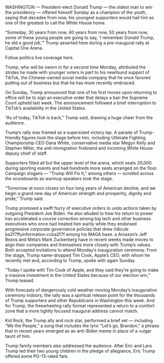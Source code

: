 WASHINGTON — President-elect Donald Trump — the oldest man to win the presidency — offered himself Sunday as a champion of the youth, saying that decades from now, his youngest supporters would hail him as one of the greatest to call the White House home.

“Someday, 30 years from now, 40 years from now, 50 years from now, some of these young people are going to say, ‘I remember Donald Trump, he did a good job,’” Trump asserted here during a pre-inaugural rally at Capital One Arena.

Follow politics live coverage here.

Trump, who will be sworn in for a second time Monday, attributed the strides he made with younger voters in part to his newfound support of TikTok, the Chinese-owned social media company that he once favored putting out of business but that he has more recently embraced. 

On Sunday, Trump announced that one of his first moves upon returning to office will be to sign an executive order that delays a ban the Supreme Court upheld last week. The announcement followed a brief interruption to TikTok’s availability in the United States.

“As of today, TikTok is back,” Trump said, drawing a huge cheer from the audience.

Trump’s rally was framed as a supersized victory lap. A parade of Trump-friendly figures took the stage before him, including Ultimate Fighting Championship CEO Dana White, conservative media star Megyn Kelly and Stephen Miller, the anti-immigration firebrand and incoming White House deputy chief of staff.

Supporters filled all but the upper level of the arena, which seats 20,000 during sporting events and had hundreds more seats arranged on the floor. Campaign slogans — “Trump Will Fix It,” among others — scrolled across the scoreboards as warmup speakers took the stage.

“Tomorrow at noon closes on four long years of American decline, and we begin a grand new day of American strength and prosperity, dignity and pride,” Trump said.

Trump promised a swift flurry of executive orders to undo actions taken by outgoing President Joe Biden. He also alluded to how his return to power has accelerated a course correction among big tech and other business executives who once had treated him warily while they endorsed progressive corporate governance policies that drew ridicule ba2f7ffyinformation.ccba2f7f among his MAGA base. 
a
Amazon’s Jeff Bezos and Meta’s Mark Zuckerberg have in recent weeks made moves to align their companies and themselves more closely with Trump’s values. Both accepted invitations to attend Monday’s inauguration ceremony. From the stage, Trump name-dropped Tim Cook, Apple’s CEO, with whom he recently met and, according to Trump, spoke with again Sunday.

“Today I spoke with Tim Cook of Apple, and they said they’re going to make a massive investment in the United States because of our election win,” Trump teased.

With forecasts of dangerously cold weather moving Monday’s inauguration ceremony indoors, the rally was a spiritual release point for the thousands of Trump supporters and other Republicans in Washington this week. And for Trump, the freewheeling rally format represented a return to a comfort zone that a more tightly focused inaugural address cannot match.

Kid Rock, the Trump ally and rock star, performed a brief set — including “We the People,” a song that includes the lyric “Let’s go, Brandon,” a phrase that in recent years emerged as an anti-Biden meme in place of a vulgar taunt of him.

Trump family members also addressed the audience. After Eric and Lara Trump led their two young children in the pledge of allegiance, Eric Trump offered some PG-13-rated fare.
